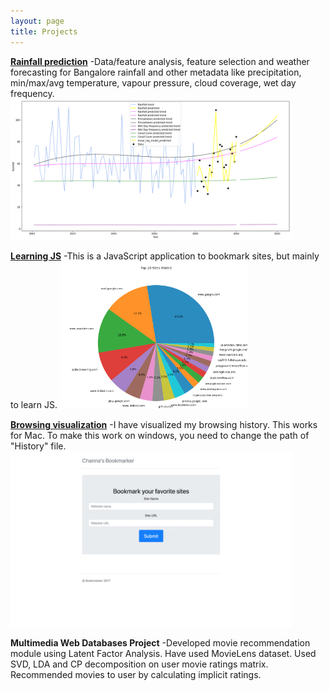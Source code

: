 ```yaml
---
layout: page
title: Projects
---
```


**[Rainfall prediction](https://github.com/channabasavagola/rainfall-prediction)**
	-Data/feature analysis, feature selection and weather forecasting for Bangalore rainfall and other metadata like precipitation, min/max/avg temperature, vapour pressure, cloud coverage, wet day frequency.
	<img src="/img/rainfallPredictionImage.png" alt="rainfallPredictionImage" style="width: 450px;"/>

**[Learning JS](https://github.com/channabasavagola/myBookmarker)**
	-This is a JavaScript application to bookmark sites, but mainly to learn JS. 
	<img src="/img/myTopBrowsingSites.png" alt="myTopBrowsingSites" style="width: 300px;"/>

**[Browsing visualization](https://github.com/channabasavagola/myBrowsingAnalysis)**
	-I have visualized my browsing history. This works for Mac. To make this work on windows, you need to change the path of "History" file.
	<img src="/img/testingGIF.gif" alt="testingGIF" style="width: 450px;"/>

**Multimedia Web Databases Project**
	-Developed movie recommendation module using Latent Factor Analysis. Have used MovieLens dataset. Used SVD, LDA and CP decomposition on user movie ratings matrix. Recommended movies to user by calculating implicit ratings.